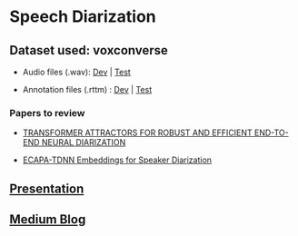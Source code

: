 # Speech Diarization

## Dataset used: voxconverse

* Audio files (.wav): [Dev](https://www.robots.ox.ac.uk/~vgg/data/voxconverse/data/voxconverse_dev_wav.zip) | [Test](https://www.robots.ox.ac.uk/~vgg/data/voxconverse/data/voxconverse_test_wav.zip)

* Annotation files (.rttm) : [Dev](https://github.com/joonson/voxconverse/tree/master/dev) | [Test](https://github.com/joonson/voxconverse/tree/master/test)


### Papers to review

* [TRANSFORMER ATTRACTORS FOR ROBUST AND EFFICIENT END-TO-END NEURAL DIARIZATION](https://arxiv.org/pdf/2312.06253v1)

* [ECAPA-TDNN Embeddings for Speaker Diarization](https://arxiv.org/pdf/2104.01466)


## [Presentation](https://docs.google.com/presentation/d/1o0assf3MHc2tnPf28lC5FdqcsWMXcuQsIWmcU01lFwM/edit?usp=sharing)

## [Medium Blog](https://medium.com/@venkatachalam.sps/will-you-shut-up-man-b94690fc9049)
